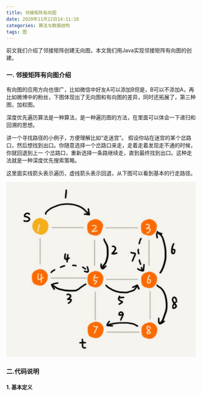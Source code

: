 ```yaml
---
title: 邻接矩阵有向图
date: 2020年11月22日14:11:18
categories: 算法与数据结构
tags: 图
---
```


前文我们介绍了邻接矩阵创建无向图，本文我们用Java实现邻接矩阵有向图的创建。

### 一. 邻接矩阵有向图介绍

有向图的应用方向也很广，比如微信中好友A可以添加B但是，B可以不添加A，再比如微博中的粉丝，下图体现出了无向图和有向图的差异，同时还拓展了，第三种图，加权图。




深度优先遍历算法是一种算法，是一种遍历图的方法，在里面可以体会一下递归和回溯的思想。

讲一个寻找路径的小例子，方便理解比如“⾛迷宫”。 假设你站在迷宫的某个岔路⼝，然后想找到出⼝。你随意选择⼀个岔路⼝来⾛，⾛着⾛着发现⾛不通的时候，你就回退到上⼀ 个岔路⼝，重新选择⼀条路继续⾛，直到最终找到出⼝。这种⾛法就是⼀种深度优先搜索策略。

这⾥⾯实线箭头表示遍历，虚线箭头表示回退，从下图可以看到基本的行走路径。

![title](https://raw.githubusercontent.com/Demo233/images/main/gitnote/2020/11/21/Snipaste_2020-11-21_23-21-36-1605972145662.png)

### 二.代码说明

#### 1. 基本定义
